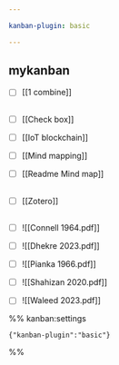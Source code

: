 ```yaml
---

kanban-plugin: basic

---
```


## mykanban

- [ ] [[1 combine]]


## 

- [ ] [[Check box]]
- [ ] [[IoT blockchain]]
- [ ] [[Mind mapping]]
- [ ] [[Readme Mind map]]


## 

- [ ] [[Zotero]]


## 

- [ ] ![[Connell 1964.pdf]]
- [ ] ![[Dhekre 2023.pdf]]
- [ ] ![[Pianka 1966.pdf]]
- [ ] ![[Shahizan 2020.pdf]]
- [ ] ![[Waleed 2023.pdf]]




%% kanban:settings
```
{"kanban-plugin":"basic"}
```
%%